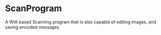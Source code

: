 ScanProgram
===========

A WIA based Scanning program that is also capable of editing images, and saving encoded messages
